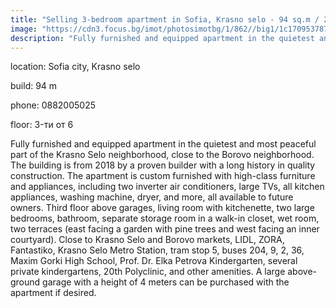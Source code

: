 ```yaml
---
title: "Selling 3-bedroom apartment in Sofia, Krasno selo - 94 sq.m / 259000 EUR :: imot.bg Advertisement"
image: "https://cdn3.focus.bg/imot/photosimotbg/1/862//big1/1c170953787220862_E4.jpg"
description: "Fully furnished and equipped apartment in the quietest and most peaceful part of the Krasno Selo neighborhood, close to the Borovo neighborhood. The building is from 2018 by a proven builder with a long history in quality construction. The apartment is custom furnished with high-class furniture and appliances, including two inverter air conditioners, large TVs, all kitchen appliances, washing machine, dryer, and more, all available to future owners. Third floor above garages, living room with kitchenette, two large bedrooms, bathroom, separate storage room in a walk-in closet, wet room, two terraces (east facing a garden with pine trees and west facing an inner courtyard). Close to Krasno Selo and Borovo markets, LIDL, ZORA, Fantastiko, Krasno Selo Metro Station, tram stop 5, buses 204, 9, 2, 36, Maxim Gorki High School, Prof. Dr. Elka Petrova Kindergarten, several private kindergartens, 20th Polyclinic, and other amenities. A large above-ground garage with a height of 4 meters can be purchased with the apartment if desired."
---
```


location: Sofia city, Krasno selo

build: 94 m

phone: 0882005025

floor: 3-ти от 6

Fully furnished and equipped apartment in the quietest and most peaceful part of the Krasno Selo neighborhood, close to the Borovo neighborhood. The building is from 2018 by a proven builder with a long history in quality construction. The apartment is custom furnished with high-class furniture and appliances, including two inverter air conditioners, large TVs, all kitchen appliances, washing machine, dryer, and more, all available to future owners. Third floor above garages, living room with kitchenette, two large bedrooms, bathroom, separate storage room in a walk-in closet, wet room, two terraces (east facing a garden with pine trees and west facing an inner courtyard). Close to Krasno Selo and Borovo markets, LIDL, ZORA, Fantastiko, Krasno Selo Metro Station, tram stop 5, buses 204, 9, 2, 36, Maxim Gorki High School, Prof. Dr. Elka Petrova Kindergarten, several private kindergartens, 20th Polyclinic, and other amenities. A large above-ground garage with a height of 4 meters can be purchased with the apartment if desired.


